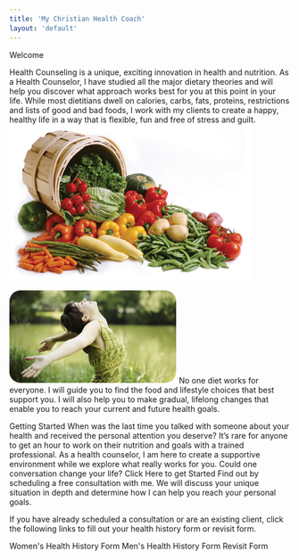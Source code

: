 ```yaml
---
title: 'My Christian Health Coach'
layout: 'default'
---
```

Welcome

Health Counseling is a unique, exciting innovation in health and nutrition. As a Health Counselor, I have studied all the major dietary theories and will help you discover what approach works best for you at this point in your life. While most dietitians dwell on calories, carbs, fats, proteins, restrictions and lists of good and bad foods, I work with my clients to create a happy, healthy life in a way that is flexible, fun and free of stress and guilt.
![basket with fresh produce](/images/harvest.jpg)

![lady with arms up](/images/lady.jpg)
No one diet works for everyone.
I will guide you to find the food and lifestyle choices that best support you. I will also help you to make gradual, lifelong changes that enable you to reach your current and future health goals.

Getting Started
When was the last time you talked with someone about your health and received the personal attention you deserve? It’s rare for anyone to get an hour to work on their nutrition and goals with a trained professional. As a health counselor, I am here to create a supportive environment while we explore what really works for you. Could one conversation change your life?
Click Here to get Started Find out by scheduling a free consultation with me. We will discuss your unique situation in depth and determine how I can help you reach your personal goals.

If you have already scheduled a consultation or are an existing client, click the following links to fill out your health history form or revisit form.

Women's Health History Form
Men's Health History Form
Revisit Form